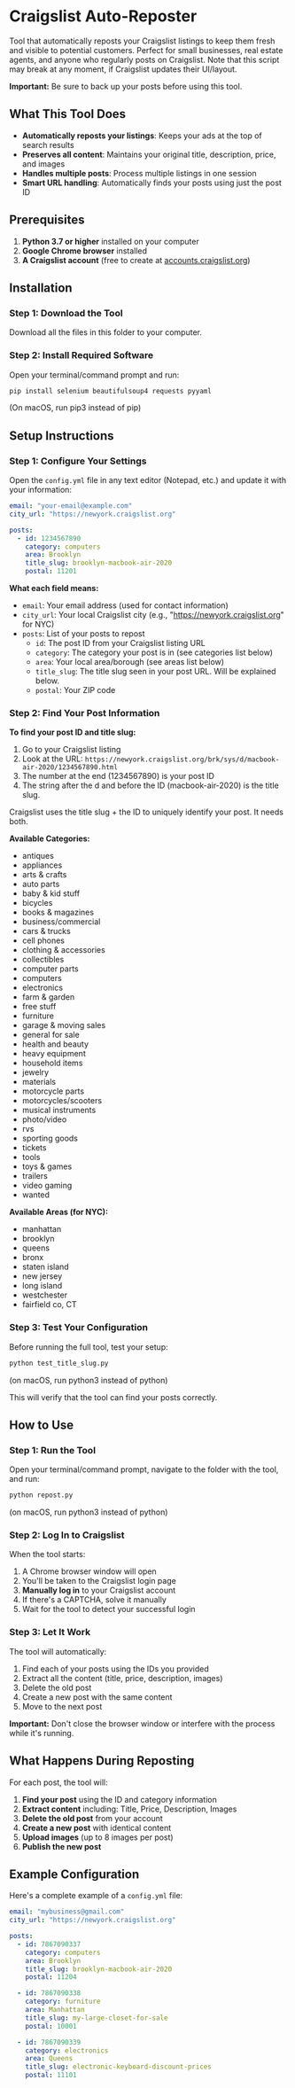 # Craigslist Auto-Reposter

Tool that automatically reposts your Craigslist listings to keep them fresh and visible to potential customers. Perfect for small businesses, real estate agents, and anyone who regularly posts on Craigslist. Note that this script may break at any moment, if Craigslist updates their UI/layout.

**Important:** Be sure to back up your posts before using this tool.

## What This Tool Does

- **Automatically reposts your listings**: Keeps your ads at the top of search results
- **Preserves all content**: Maintains your original title, description, price, and images
- **Handles multiple posts**: Process multiple listings in one session
- **Smart URL handling**: Automatically finds your posts using just the post ID

## Prerequisites

1. **Python 3.7 or higher** installed on your computer
2. **Google Chrome browser** installed
3. **A Craigslist account** (free to create at [accounts.craigslist.org](https://accounts.craigslist.org))

## Installation

### Step 1: Download the Tool
Download all the files in this folder to your computer.

### Step 2: Install Required Software
Open your terminal/command prompt and run:

```bash
pip install selenium beautifulsoup4 requests pyyaml
```
(On macOS, run pip3 instead of pip)

## Setup Instructions

### Step 1: Configure Your Settings
Open the `config.yml` file in any text editor (Notepad, etc.) and update it with your information:

```yaml
email: "your-email@example.com"
city_url: "https://newyork.craigslist.org"

posts:
  - id: 1234567890
    category: computers
    area: Brooklyn
    title_slug: brooklyn-macbook-air-2020
    postal: 11201
```

**What each field means:**
- `email`: Your email address (used for contact information)
- `city_url`: Your local Craigslist city (e.g., "https://newyork.craigslist.org" for NYC)
- `posts`: List of your posts to repost
  - `id`: The post ID from your Craigslist listing URL
  - `category`: The category your post is in (see categories list below)
  - `area`: Your local area/borough (see areas list below)
  - `title_slug`: The title slug seen in your post URL. Will be explained below.
  - `postal`: Your ZIP code

### Step 2: Find Your Post Information

**To find your post ID and title slug:**
1. Go to your Craigslist listing
2. Look at the URL: `https://newyork.craigslist.org/brk/sys/d/macbook-air-2020/1234567890.html`
3. The number at the end (1234567890) is your post ID
4. The string after the d and before the ID (macbook-air-2020) is the title slug.

Craigslist uses the title slug + the ID to uniquely identify your post. It needs both.

**Available Categories:**
- antiques
- appliances
- arts & crafts
- auto parts
- baby & kid stuff
- bicycles
- books & magazines
- business/commercial
- cars & trucks
- cell phones
- clothing & accessories
- collectibles
- computer parts
- computers
- electronics
- farm & garden
- free stuff
- furniture
- garage & moving sales
- general for sale
- health and beauty
- heavy equipment
- household items
- jewelry
- materials
- motorcycle parts
- motorcycles/scooters
- musical instruments
- photo/video
- rvs
- sporting goods
- tickets
- tools
- toys & games
- trailers
- video gaming
- wanted

**Available Areas (for NYC):**
- manhattan
- brooklyn
- queens
- bronx
- staten island
- new jersey
- long island
- westchester
- fairfield co, CT

### Step 3: Test Your Configuration
Before running the full tool, test your setup:

```bash
python test_title_slug.py
```
(on macOS, run python3 instead of python)

This will verify that the tool can find your posts correctly.

## How to Use

### Step 1: Run the Tool
Open your terminal/command prompt, navigate to the folder with the tool, and run:

```bash
python repost.py
```
(on macOS, run python3 instead of python)

### Step 2: Log In to Craigslist
When the tool starts:
1. A Chrome browser window will open
2. You'll be taken to the Craigslist login page
3. **Manually log in** to your Craigslist account
4. If there's a CAPTCHA, solve it manually
5. Wait for the tool to detect your successful login

### Step 3: Let It Work
The tool will automatically:
1. Find each of your posts using the IDs you provided
2. Extract all the content (title, price, description, images)
3. Delete the old post
4. Create a new post with the same content
5. Move to the next post

**Important:** Don't close the browser window or interfere with the process while it's running.

## What Happens During Reposting

For each post, the tool will:

1. **Find your post** using the ID and category information
2. **Extract content** including: Title, Price, Description, Images
3. **Delete the old post** from your account
4. **Create a new post** with identical content
5. **Upload images** (up to 8 images per post)
6. **Publish the new post**

## Example Configuration

Here's a complete example of a `config.yml` file:

```yaml
email: "mybusiness@gmail.com"
city_url: "https://newyork.craigslist.org"

posts:
  - id: 7867090337
    category: computers
    area: Brooklyn
    title_slug: brooklyn-macbook-air-2020
    postal: 11204

  - id: 7867090338
    category: furniture
    area: Manhattan
    title_slug: my-large-closet-for-sale
    postal: 10001

  - id: 7867090339
    category: electronics
    area: Queens
    title_slug: electronic-keyboard-discount-prices
    postal: 11101
```
